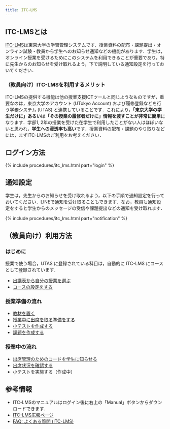 ```yaml
---
title: ITC-LMS
---
```


## ITC-LMSとは

[ITC-LMS](https://itc-lms.ecc.u-tokyo.ac.jp/)は東京大学の学習管理システムです．授業資料の配布・課題提出・オンライン試験・教員から学生へのお知らせ通知などの機能があります．学生は，オンライン授業を受けるためにこのシステムを利用できることが重要であり，特に先生からのお知らせを受け取れるよう，下で説明している通知設定を行っておいてください．

### （教員向け）ITC-LMSを利用するメリット

ITC-LMSの提供する機能は他の授業支援ICTツールと同じようなものですが，重要なのは，東京大学のアカウント (UTokyo Account) および履修登録などを行う学務システム (UTAS) と連携していることです．これにより，**「東京大学の学生だけに」あるいは「その授業の履修者だけに」情報を渡すことが非常に簡単**になります．学部1, 2年の授業を受けた在学生で利用したことがない人はほぼいないと思われ，**学生への浸透率も高い**です．授業資料の配布・課題のやり取りなどには，まずITC-LMSのご利用をお考えください．

## ログイン方法

{% include procedures/itc_lms.html part="login" %}

## 通知設定

学生は，先生からのお知らせを受け取れるよう，以下の手順で通知設定を行っておいてください．LINEで通知を受け取ることもできます．なお，教員も通知設定をすると学生からのメッセージの受信や課題提出などの通知を受け取れます．

{% include procedures/itc_lms.html part="notification" %}

## （教員向け）利用方法

### はじめに

授業で使う場合，UTAS に登録されている科目は，自動的に ITC-LMS にコースとして登録されています．

- [出講表から自分の授業を選ぶ](/lms_lecturers/timetable)
- [コースの設定をする](/lms_lecturers/course_settings)

### 授業準備の流れ
- [教材を置く](/lms_lecturers/course_materials)
- [授業中に出席を取る準備をする](/lms_lecturers/prepare_attendances)
- [小テストを作成する](/lms_lecturers/prepare_quizzes)
- [課題を作成する](/lms_lecturers/assignments)

### 授業中の流れ
- [出席管理のためのコードを学生に知らせる](/lms_lecturers/attendances)
- [出席状況を確認する](/lms_lecturers/view_attendances)
- 小テストを実施する（作成中）

## 参考情報
* ITC-LMSのマニュアルはログイン後に右上の「Manual」ボタンからダウンロードできます．
* <a href="https://www.ecc.u-tokyo.ac.jp/itc-lms/">ITC-LMS広報ページ</a>
* <a href="https://www.ecc.u-tokyo.ac.jp/itc-lms/faq.html">FAQ: よくある質問 (ITC-LMS)</a>
